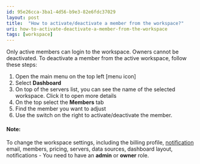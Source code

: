 ```yaml
---
id: 95e26cca-3ba1-4d56-b9e3-82e6fdc37029
layout: post
title:  "How to activate/deactivate a member from the workspace?"
uri: how-to-activate-deactivate-a-member-from-the-workspace
tags: [workspace]
---
```


Only active members can login to the workspace. Owners cannot be deactivated. To deactivate a member from the active workspace, follow these steps:

<!-- more -->

1.  Open the main menu on the top left \[menu icon\]
2.  Select **Dashboard**
3.  On top of the servers list, you can see the name of the selected workspace. Click it to open more details
4.  On the top select the **Members** tab
5.  Find the member you want to adjust
6.  Use the switch on the right to activate/deactivate the member.

#### Note:

To change the workspace settings, including the billing profile, [notification](f7277d70-7b35-489b-b378-009a690e0a3f) email, members, pricing, servers, data sources, dashboard layout, notifications - You need to have an **admin** or **owner** role.
